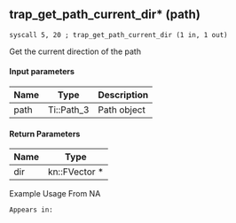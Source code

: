 ## trap_get_path_current_dir* (path)

`syscall 5, 20 ; trap_get_path_current_dir (1 in, 1 out)`

Get the current direction of the path

#### Input parameters
| Name | Type | Description
|------|------|------------
| path   | Ti::Path_3   | Path object


#### Return Parameters
| Name | Type
|------|-----
| dir   | kn::FVector *   
Example Usage From NA






	Appears in:



